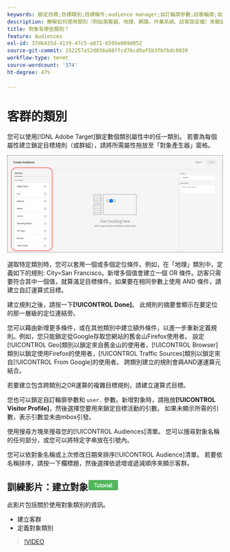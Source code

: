 ```yaml
---
keywords: 鎖定目標;目標類別;目標條件;audience manager;自訂輪廓參數;訪客輪廓;自訂使用者參數;目標規則
description: 瞭解如何使用類別（例如瀏覽器、地理、網路、作業系統、訪客設定檔）來鎖定內容。
title: 對象有哪些類別？
feature: Audiences
exl-id: 37d6435d-4139-47c5-a871-6595e089d052
source-git-commit: 152257a52d836a88ffcd76cd9af5b3fbfbdc0839
workflow-type: tm+mt
source-wordcount: '374'
ht-degree: 47%

---
```


# 客群的類別

您可以使用[!DNL Adobe Target]鎖定數個類別屬性中的任一類別。 若要為每個屬性建立鎖定目標規則（或群組），請將所需屬性拖放至「對象產生器」窗格。

![對象的屬性](/help/main/c-target/c-audiences/assets/attributes.png)

選取特定類別時，您可以套用一個或多個定位條件。例如，在「地理」類別中，定義如下的規則: City=San Francisco。新增多個值會建立一個 OR 條件。訪客只需要符合其中一個值，就算滿足目標條件。如果要在相同參數上使用 AND 條件，請建立自訂運算式目標。

建立規則之後，請按一下&#x200B;**[!UICONTROL Done]**。 此規則的摘要會顯示在要定位的那一層級的定位連結旁。

您可以藉由新增更多條件，或在其他類別中建立額外條件，以進一步重新定義規則。例如，您只能鎖定從Google存取您網站的舊金山Firefox使用者。 設定[!UICONTROL Geo]類別以鎖定來自舊金山的使用者，[!UICONTROL Browser]類別以鎖定使用Firefox的使用者，[!UICONTROL Traffic Sources]類別以鎖定來自[!UICONTROL From Google]的使用者。 跨類別建立的規則會與AND運運算元結合。

若要建立包含跨類別之OR運算的複雜目標規則，請建立運算式目標。

您也可以鎖定自訂輪廓參數和 `user.` 參數。新增對象時，請拖放&#x200B;**[!UICONTROL Visitor Profile]**，然後選擇您要用來鎖定目標活動的引數。 如果未顯示所需的引數，表示引數並未由mbox引發。

使用搜尋方塊來搜尋您的[!UICONTROL Audiences]清單。 您可以搜尋對象名稱的任何部分，或您可以將特定字串放在引號內。

您可以依對象名稱或上次修改日期來排序[!UICONTROL Audience]清單。 若要依名稱排序，請按一下欄標題，然後選擇依遞增或遞減順序來顯示客群。

## 訓練影片：建立對象![教學課程徽章](/help/main/assets/tutorial.png)

此影片包括關於使用對象類別的資訊。

* 建立客群
* 定義對象類別

>[!VIDEO](https://video.tv.adobe.com/v/17392)
